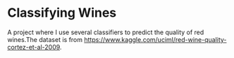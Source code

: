 # Classifying Wines
A project where I use several classifiers to predict the quality of red wines.The dataset is from https://www.kaggle.com/uciml/red-wine-quality-cortez-et-al-2009.
